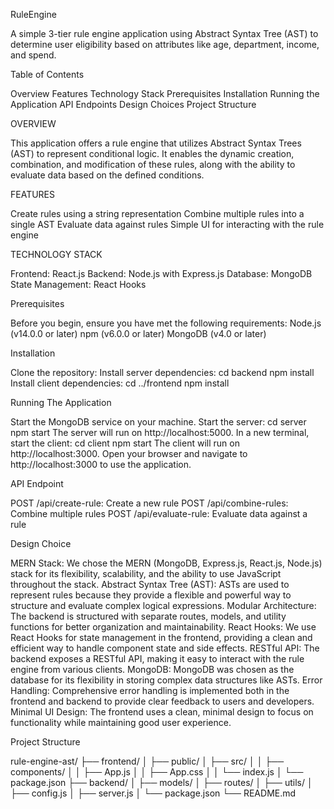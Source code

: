 RuleEngine

A simple 3-tier rule engine application using Abstract Syntax Tree (AST) to determine user eligibility based on attributes like age, department, income, and spend.

Table of Contents

Overview
Features
Technology Stack
Prerequisites
Installation
Running the Application
API Endpoints
Design Choices
Project Structure

OVERVIEW

This application offers a rule engine that utilizes Abstract Syntax Trees (AST) to represent conditional logic.
It enables the dynamic creation, combination, and modification of these rules, along with the ability to evaluate data based on the defined conditions.

FEATURES

Create rules using a string representation
Combine multiple rules into a single AST
Evaluate data against rules
Simple UI for interacting with the rule engine

TECHNOLOGY STACK

Frontend: React.js
Backend: Node.js with Express.js
Database: MongoDB
State Management: React Hooks

Prerequisites

Before you begin, ensure you have met the following requirements:
Node.js (v14.0.0 or later)
npm (v6.0.0 or later)
MongoDB (v4.0 or later)

Installation

Clone the repository:
Install server dependencies: cd backend npm install
Install client dependencies: cd ../frontend npm install

Running The Application

Start the MongoDB service on your machine.
Start the server: cd server npm start The server will run on http://localhost:5000.
In a new terminal, start the client: cd client npm start
The client will run on http://localhost:3000.
Open your browser and navigate to http://localhost:3000 to use the application.

API Endpoint

POST /api/create-rule: Create a new rule
POST /api/combine-rules: Combine multiple rules
POST /api/evaluate-rule: Evaluate data against a rule






Design Choice

MERN Stack: We chose the MERN (MongoDB, Express.js, React.js, Node.js) stack for its flexibility, scalability, and the ability to use JavaScript throughout the stack.
Abstract Syntax Tree (AST): ASTs are used to represent rules because they provide a flexible and powerful way to structure and evaluate complex logical expressions.
Modular Architecture: The backend is structured with separate routes, models, and utility functions for better organization and maintainability.
React Hooks: We use React Hooks for state management in the frontend, providing a clean and efficient way to handle component state and side effects.
RESTful API: The backend exposes a RESTful API, making it easy to interact with the rule engine from various clients.
MongoDB: MongoDB was chosen as the database for its flexibility in storing complex data structures like ASTs.
Error Handling: Comprehensive error handling is implemented both in the frontend and backend to provide clear feedback to users and developers.
Minimal UI Design: The frontend uses a clean, minimal design to focus on functionality while maintaining good user experience.

Project Structure

rule-engine-ast/ ├── frontend/ │ ├── public/ │ ├── src/ │ │ ├── components/ │ │ ├── App.js │ │ ├── App.css │ │ └── index.js │ └── package.json ├── backend/ │ ├── models/ │ ├── routes/ │ ├── utils/ │ ├── config.js │ ├── server.js │ └── package.json └── README.md